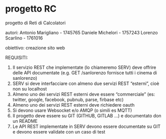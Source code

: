 # progetto RC

progetto di Reti di Calcolatori

autori:
    Antonio Marigliano  -  1745765
    Daniele Michelori   -  1757243
    Lorenzo Scarlino    -  1761016

obiettivo:
    creazione sito web

REQUISITI:
1. Il servizio REST che implementate (lo chiameremo SERV) deve offrire delle API documentate (e.g. GET /sanlorenzo fornisce tutti i cinema di sanlorenzo)
2. SERV si deve interfacciare con almeno due servizi REST “esterni”, cioè non su localhost
3. Almeno uno dei servizi REST esterni deve essere “commerciale” (es: twitter, google, facebook, pubnub, parse, firbase etc)
4. Almeno uno dei servizi REST esterni deve richiedere oauth
5. Si devono usare Websocket e/o AMQP (o simili es MQTT)
6. Il progetto deve essere su GIT (GITHUB, GITLAB ...) e documentato don un README
7. Le API  REST implementate in SERV devono essere documentate su GIT e devono essere validate con un caso di test